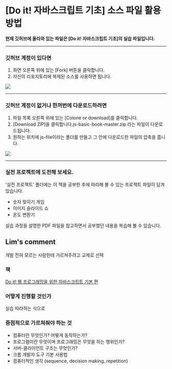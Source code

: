 # [Do it! 자바스크립트 기초] 소스 파일 활용 방법

**현재 깃허브에 올라와 있는 파일은 [Do it! 자바스크립트 기초]의 실습 파일입니다.** 

-----------------------------------------------


### 깃허브 계정이 있다면
1. 화면 오른쪽 위에 있는 [Fork] 버튼을 클릭합니다.
2. 자신의 리포지토리에 복제된 소스를 사용하면 됩니다.

![](https://github.com/funnycom/js-basic-book/blob/master/git-1.png)

----------------------------------------------

### 깃허브 계정이 없거나 한꺼번에 다운로드하려면
1. 파일 목록 오른쪽 위에 있는 [Colone or download]를 클릭합니다. 
2. [Download ZIP]을 클릭합니다.js-basic-book-master.zip 라는 파일이 다운로드됩니다.
3. 원하는 위치에 js-file이라는 폴더를 만들고 그 안에 다운로드한 파일의 압축을 풉니다.

![](https://github.com/funnycom/js-basic-book/blob/master/git-2.png)

----------------------------------------------

### 실전 프로젝트에 도전해 보세요.
'실전 프로젝트' 폴더에는 이 책을 공부한 후에 따라해 볼 수 있는 프로젝트 파일이 담겨 있습니다.

- 숫자 맞히기 게임
- 이미지 슬라이드 쇼
- 온도 변환기

실습 과정을 설명한 PDF 파일을 참고하면서 공부했던 내용을 복습해 볼 수 있습니다.

## Lim's comment

개발 전혀 모르는 사람한테 가르쳐주려고 교제로 선택

### 책

[Do it! 웹 프로그래밍을 위한 자바스크립트 기본 편](http://www.yes24.com/Product/Goods/71127080)

### 어떻게 진행할 것인가

실습 따라하는 식으로

### 중점적으로 가르쳐줘야 하는 것

- 컴퓨터란 무엇인가? 어떻게 동작하는가?
- 프로그램이란 무엇이며 프로그래밍은 무엇을 하는 행위인가?
- 서버-클라이언트 구조는 무엇인가?
- 크롬 개발자 도구 기본 사용법
- 컴퓨터적인 생각 (sequence, decision making, repetition)
